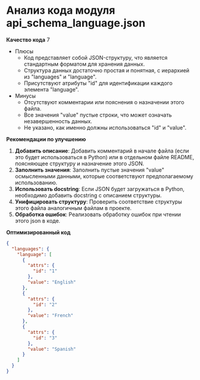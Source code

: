 # Анализ кода модуля api_schema_language.json

**Качество кода**
7
- Плюсы
    - Код представляет собой JSON-структуру, что является стандартным форматом для хранения данных.
    - Структура данных достаточно простая и понятная, с иерархией из "languages" и "language".
    - Присутствуют атрибуты "id" для идентификации каждого элемента "language".
- Минусы
    - Отсутствуют комментарии или пояснения о назначении этого файла.
    - Все значения "value" пустые строки, что может означать незавершенность данных.
    - Не указано, как именно должны использоваться "id" и "value".

**Рекомендации по улучшению**

1.  **Добавить описание**: Добавить комментарий в начале файла (если это будет использоваться в Python) или в отдельном файле README, поясняющее структуру и назначение этого JSON.
2.  **Заполнить значения**: Заполнить пустые значения "value" осмысленными данными, которые соответствуют предполагаемому использованию.
3.  **Использовать docstring**: Если JSON будет загружаться в Python,  необходимо добавить docstring с описанием структуры.
4.  **Унифицировать структуру**: Проверить соответствие структуры этого файла аналогичным файлам в проекте.
5. **Обработка ошибок**:  Реализовать обработку ошибок при чтении этого json в коде.

**Оптимизированный код**

```json
{
  "languages": {
    "language": [
      {
        "attrs": {
          "id": "1"
        },
        "value": "English"
      },
      {
        "attrs": {
          "id": "2"
        },
        "value": "French"
      },
      {
        "attrs": {
          "id": "3"
        },
        "value": "Spanish"
      }
    ]
  }
}
```